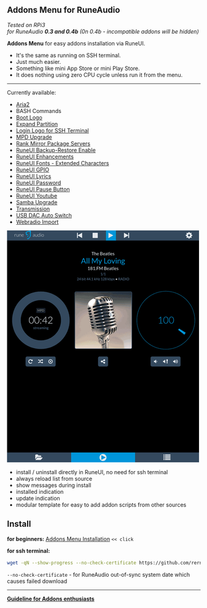Addons Menu for RuneAudio
---
_Tested on RPi3_  
_for RuneAudio **0.3 and 0.4b** (0n 0.4b - incompatible addons will be hidden)_
   
**Addons Menu** for easy addons installation via RuneUI.  
- It's the same as running on SSH terminal.  
- Just much easier.  
- Something like mini App Store or mini Play Store.  
- It does nothing using zero CPU cycle unless run it from the menu.
<hr>

Currently available:
- [Aria2](https://github.com/rern/RuneAudio_Addons)
- BASH Commands
- [Boot Logo](https://github.com/rern/RuneAudio/tree/master/boot_splash)
- [Expand Partition](https://github.com/rern/RuneAudio/tree/master/expand_partition)
- [Login Logo for SSH Terminal](https://github.com/rern/RuneAudio/tree/master/motd)
- [MPD Upgrade](https://github.com/rern/RuneAudio/tree/master/mpd)
- [Rank Mirror Package Servers](https://github.com/rern/RuneAudio/tree/master/rankmirrors)
- [RuneUI Backup-Restore Enable](https://github.com/rern/RuneAudio/tree/master/backup-restore)
- [RuneUI Enhancements](https://github.com/rern/RuneUI_enhancement)
- [RuneUI Fonts - Extended Characters](https://github.com/rern/RuneAudio/tree/master/font_extended)
- [RuneUI GPIO](https://github.com/rern/RuneUI_GPIO)
- [RuneUI Lyrics](https://github.com/RuneAddons/Lyrics)
- [RuneUI Password](https://github.com/rern/RuneUI_password)
- [RuneUI Pause Button](https://github.com/rern/RuneAudio/tree/master/pause_button)
- [RuneUI Youtube](https://github.com/RuneAddons/RuneYoutube/tree/master)
- [Samba Upgrade](https://github.com/rern/RuneAudio/tree/master/samba)
- [Transmission](https://github.com/rern/RuneAudio/tree/master/transmission)
- [USB DAC Auto Switch](https://github.com/rern/RuneAudio/tree/master/USB_DAC_switch)
- [Webradio Import](https://github.com/rern/RuneAudio/tree/master/webradio)


![addons](https://github.com/rern/_assets/blob/master/RuneAudio_Addons/addons.gif)  

- install / uninstall directly in RuneUI, no need for ssh terminal
- always reload list from source
- show messages during install
- installed indication
- update indication
- modular template for easy to add addon scripts from other sources

Install
---
**for beginners:**  [Addons Menu Installation](https://github.com/rern/RuneAudio/blob/master/Addons_install/README.md) `<< click`

**for ssh terminal:**
```sh
wget -qN --show-progress --no-check-certificate https://github.com/rern/RuneAudio_Addons/raw/master/install.sh; chmod +x install.sh; ./install.sh
```
`--no-check-certificate` - for RuneAudio out-of-sync system date which causes failed download

---
  
[**Guideline for Addons enthusiasts**](https://github.com/rern/RuneAudio_Addons/blob/master/guideline.md)  
